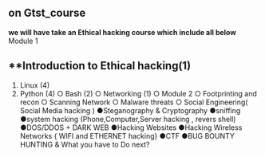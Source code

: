 ## on Gtst_course
**we will have take an Ethical hacking course which include all below**
Module 1
## **Introduction to Ethical hacking(1)
1. Linux (4)
2. Python (4)
○ Bash (2)
○ Networking (1)
○ Module 2
○ Footprinting and recon
○ Scanning Network
○ Malware threats
○ Social Engineering( Social Media hacking )
●Steganography & Cryptography
●sniffing
●system hacking (Phone,Computer,Server hacking , revers shell)
●DOS/DDOS + DARK WEB
●Hacking Websites
●Hacking Wireless Networks { WIFI and ETHERNET hacking}
●CTF
●BUG BOUNTY HUNTING & What you have to Do next?
